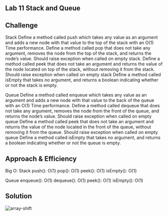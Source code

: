 ## Lab 11 Stack and Queue

## Challenge
Stack
Define a method called push which takes any value as an argument and adds a new node with that value to the top of the stack with an O(1) Time performance.
Define a method called pop that does not take any argument, removes the node from the top of the stack, and returns the node’s value. Should raise exception when called on empty stack.
Define a method called peek that does not take an argument and returns the value of the node located on top of the stack, without removing it from the stack. Should raise exception when called on empty stack
Define a method called isEmpty that takes no argument, and returns a boolean indicating whether or not the stack is empty.

Queue
Define a method called enqueue which takes any value as an argument and adds a new node with that value to the back of the queue with an O(1) Time performance.
Define a method called dequeue that does not take any argument, removes the node from the front of the queue, and returns the node’s value. Should raise exception when called on empty queue
Define a method called peek that does not take an argument and returns the value of the node located in the front of the queue, without removing it from the queue. Should raise exception when called on empty queue
Define a method called isEmpty that takes no argument, and returns a boolean indicating whether or not the queue is empty.

## Approach & Efficiency


Big O:
Stack
push(): O(1) pop(): O(1) peek(): O(1) isEmpty(): O(1) 

Queue
enqueue(): O(1) dequeue(): O(1) peek(): O(1) isEmpty(): O(1) 

## Solution 
![array-shift](https://user-images.githubusercontent.com/54918779/77214243-7f028b80-6acb-11ea-9cd3-d3cc2ea21171.png)
